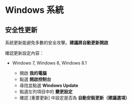 # Windows 系統

## 安全性更新

系統更新能避免多數的安全攻擊。**建議將自動更新開啟**

確認更新設定內容：

- Windows 7, Windows 8, Windows 8.1

    - 開啟 **我的電腦**
    - 點選 **開啟控制台**
    - 尋找並點選 **Windows Update**
    - 點選左列項目中的 **變更設定**
    - 確認 [重要更新] 中設定是否為 **自動安裝更新（建議選項）**

